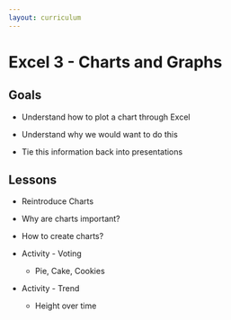 ```yaml
---
layout: curriculum
---
```


# Excel 3 - Charts and Graphs

## Goals

* Understand how to plot a chart through Excel

* Understand why we would want to do this

* Tie this information back into presentations

## Lessons

* Reintroduce Charts

* Why are charts important?

* How to create charts?

* Activity - Voting

    * Pie, Cake, Cookies


* Activity - Trend

    * Height over time

